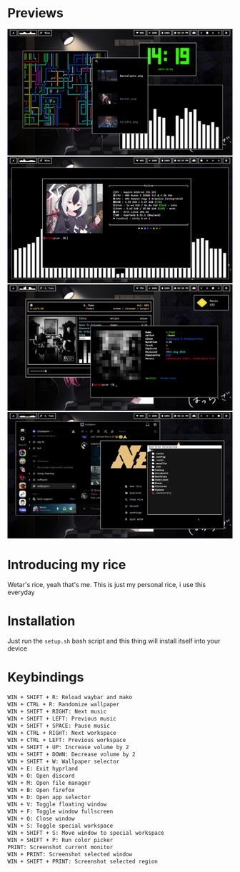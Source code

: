 # Previews
![preview1.png](./Assets/preview1.png)
![preview2.png](./Assets/preview2.png)
![preview3.png](./Assets/preview3.png)
![preview4.png](./Assets/preview4.png)

# Introducing my rice
Wetar's rice, yeah that's me. This is just my personal rice, i use this everyday

# Installation
Just run the `setup.sh` bash script and this thing will install itself into your device 

# Keybindings
```WIN + d: App selector
WIN + SHIFT + R: Reload waybar and mako
WIN + CTRL + R: Randomize wallpaper
WIN + SHIFT + RIGHT: Next music
WIN + SHIFT + LEFT: Previous music
WIN + SHIFT + SPACE: Pause music
WIN + CTRL + RIGHT: Next workspace
WIN + CTRL + LEFT: Previous workspace
WIN + SHIFT + UP: Increase volume by 2
WIN + SHIFT + DOWN: Decrease volume by 2
WIN + SHIFT + W: Wallpaper selector
WIN + E: Exit hyprland
WIN + O: Open discord
WIN + M: Open file manager
WIN + B: Open firefox
WIN + D: Open app selector
WIN + V: Toggle floating window
WIN + F: Toggle window fullscreen
WIN + Q: Close window
WIN + S: Toggle special workspace
WIN + SHIFT + S: Move window to special workspace
WIN + SHIFT + P: Run color picker
PRINT: Screenshot current monitor
WIN + PRINT: Screenshot selected window
WIN + SHIFT + PRINT: Screenshot selected region
